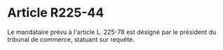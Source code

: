 # Article R225-44

Le mandataire prévu à l'article L. 225-78 est désigné par le président du tribunal de commerce, statuant sur requête.
